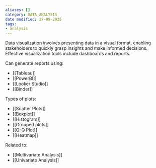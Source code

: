 ```yaml
---
aliases: []
category: DATA_ANALYSIS
date modified: 27-09-2025
tags:
- analysis
---
```

Data visualization involves presenting data in a visual format, enabling stakeholders to quickly grasp insights and make informed decisions. Effective visualization tools include dashboards and reports.

Can generate reports using:
- [[Tableau]]
- [[PowerBI]]
- [[Looker Studio]]
- [[Binder]]

Types of plots:
- [[Scatter Plots]]
- [[Boxplot]]
- [[Histogram]]
- [[Grouped plots]]
- [[Q-Q Plot]]
- [[Heatmap]]

Related to:
- [[Multivariate Analysis]]
- [[Univariate Analysis]]

